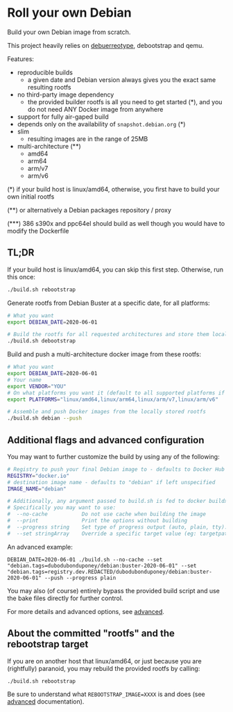 # Roll your own Debian

Build your own Debian image from scratch.

This project heavily relies on [debuerreotype](https://github.com/debuerreotype/debuerreotype), debootstrap and qemu.

Features:
 * reproducible builds
     * a given date and Debian version always gives you the exact same resulting rootfs
 * no third-party image dependency
     * the provided builder rootfs is all you need to get started (*), and you do not need ANY Docker image from anywhere
 * support for fully air-gaped build
 * depends only on the availability of `snapshot.debian.org` (*)
 * slim
     * resulting images are in the range of 25MB
 * multi-architecture (**)
     * amd64
     * arm64
     * arm/v7
     * arm/v6

(*) if your build host is linux/amd64, otherwise, you first have to build your own initial rootfs

(**) or alternatively a Debian packages repository / proxy

(***) 386 s390x and ppc64el should build as well though you would have to modify the Dockerfile

## TL;DR

If your build host is linux/amd64, you can skip this first step. Otherwise, run this once:

```bash
./build.sh rebootstrap
```

Generate rootfs from Debian Buster at a specific date, for all platforms:

```bash
# What you want
export DEBIAN_DATE=2020-06-01

# Build the rootfs for all requested architectures and store them locally
./build.sh debootstrap
```

Build and push a multi-architecture docker image from these rootfs:

```bash
# What you want
export DEBIAN_DATE=2020-06-01
# Your name
export VENDOR="YOU"
# On what platforms you want it (default to all supported platforms if left unspecified):
export PLATFORMS="linux/amd64,linux/arm64,linux/arm/v7,linux/arm/v6"

# Assemble and push Docker images from the locally stored rootfs
./build.sh debian --push
```

## Additional flags and advanced configuration

You may want to further customize the build by using any of the following:

```bash
# Registry to push your final Debian image to - defaults to Docker Hub if left unspecified
REGISTRY="docker.io"
# destination image name - defaults to "debian" if left unspecified
IMAGE_NAME="debian"

# Additionally, any argument passed to build.sh is fed to docker buildx bake.
# Specifically you may want to use:
#  --no-cache           Do not use cache when building the image
#  --print              Print the options without building
#  --progress string    Set type of progress output (auto, plain, tty). Use plain to show container output (default "auto")
#  --set stringArray    Override a specific target value (eg: targetpattern.key=value)
```

An advanced example:
```
DEBIAN_DATE=2020-06-01 ./build.sh --no-cache --set "debian.tags=dubodubonduponey/debian:buster-2020-06-01" --set "debian.tags=registry.dev.REDACTED/dubodubonduponey/debian:buster-2020-06-01" --push --progress plain
```

You may also (of course) entirely bypass the provided build script and use the bake files directly for further control.

For more details and advanced options, see [advanced](ADVANCED.md).

## About the committed "rootfs" and the rebootstrap target

If you are on another host that linux/amd64, or just because you are (rightfully) paranoid, you may rebuild the provided rootfs by calling:

```bash
./build.sh rebootstrap
```

Be sure to understand what `REBOOTSTRAP_IMAGE=XXXX` is and does (see [advanced](ADVANCED.md) documentation).

